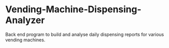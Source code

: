 # Vending-Machine-Dispensing-Analyzer
Back end program to build and analyse daily dispensing reports for various vending machines.
